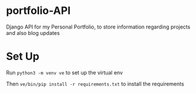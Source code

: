# portfolio-API
Django API for my Personal Portfolio, to store information regarding projects and also blog updates

# Set Up

Run `python3 -m venv ve` to set up the virtual env

Then `ve/bin/pip install -r requirements.txt` to install the requirements
